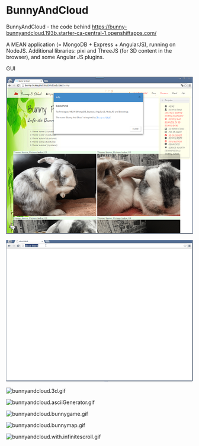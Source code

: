 # BunnyAndCloud
BunnyAndCloud - the code behind https://bunny-bunnyandcloud.193b.starter-ca-central-1.openshiftapps.com/

A MEAN application (= MongoDB + Express + AngularJS), running on NodeJS.
Additional libraries: pixi and ThreeJS (for 3D content in the browser), and some Angular JS plugins.

GUI

![BunnyAndCloud 1](https://raw.githubusercontent.com/privet56/BunnyAndCloud/master/BunnyAndCloud.png)

![bunnyandcloud.2d.adventure.gif](https://raw.githubusercontent.com/privet56/BunnyAndCloud/master/public/assets/img/bunnyandcloud.2d.adventure.gif)

![bunnyandcloud.3d.gif](https://github.com/privet56/BunnyAndCloud/blob/master/public/assets/img/bunnyandcloud.3d.gif)

![bunnyandcloud.asciiGenerator.gif](https://github.com/privet56/BunnyAndCloud/blob/master/public/assets/img/bunnyandcloud.asciiGenerator.gif)

![bunnyandcloud.bunnygame.gif](https://github.com/privet56/BunnyAndCloud/blob/master/public/assets/img/bunnyandcloud.bunnygame.gif?raw=true)

![bunnyandcloud.bunnymap.gif](https://github.com/privet56/BunnyAndCloud/blob/master/public/assets/img/bunnyandcloud.bunnymap.gif?raw=true)

![bunnyandcloud.with.infinitescroll.gif](https://github.com/privet56/BunnyAndCloud/blob/master/public/assets/img/bunnyandcloud.with.infinitescroll.gif?raw=true)
